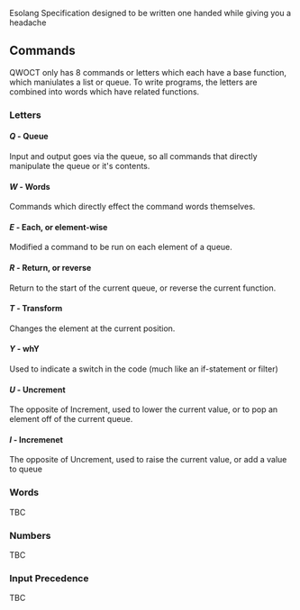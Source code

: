 Esolang Specification designed to be written one handed while giving you a headache

## Commands
QWOCT only has 8 commands or letters which each have a base function, which maniulates a list or queue. To write programs, the letters are combined into words which have related functions.

### Letters

#### *Q* - Queue
Input and output goes via the queue, so all commands that directly manipulate the queue or it's contents.

#### *W* - Words
Commands which directly effect the command words themselves.

#### *E* - Each, or element-wise
Modified a command to be run on each element of a queue.

#### *R* - Return, or reverse
Return to the start of the current queue, or reverse the current function.

#### *T* - Transform
Changes the element at the current position.

#### *Y* - whY
Used to indicate a switch in the code (much like an if-statement or filter)

#### *U* - Uncrement
The opposite of Increment, used to lower the current value, or to pop an element off of the current queue.

#### *I* - Incremenet
The opposite of Uncrement, used to raise the current value, or add a value to queue

### Words
TBC

### Numbers
TBC

### Input Precedence
TBC
